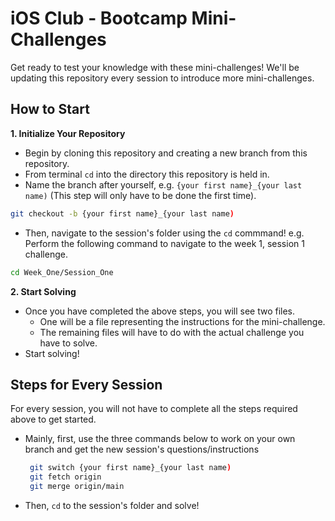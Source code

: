 # iOS Club - Bootcamp Mini-Challenges

Get ready to test your knowledge with these mini-challenges! We'll be updating this repository every session to introduce more mini-challenges.

## How to Start

**1. Initialize Your Repository**
   - Begin by cloning this repository and creating a new branch from this repository.
   - From terminal `cd` into the directory this repository is held in. 
   - Name the branch after yourself, e.g. `{your first name}_{your last name)` (This step will only have to be done the first time).
   ```bash
   git checkout -b {your first name}_{your last name)
   ```
   - Then, navigate to the session's folder using the `cd` commmand! e.g. Perform the following command to navigate to the week 1, session 1 challenge.
   ```bash
   cd Week_One/Session_One
   ```
   
**2. Start Solving**
   - Once you have completed the above steps, you will see two files. 
     - One will be a file representing the instructions for the mini-challenge.
     - The remaining files will have to do with the actual challenge you have to solve.
  - Start solving!

## Steps for Every Session

For every session, you will not have to complete all the steps required above to get started.
- Mainly, first, use the three commands below to work on your own branch and get the new session's questions/instructions
  ```bash
   git switch {your first name}_{your last name)
   git fetch origin
   git merge origin/main
   ```
- Then, `cd` to the session's folder and solve!



